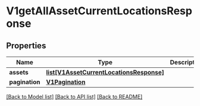 # V1getAllAssetCurrentLocationsResponse

## Properties
Name | Type | Description | Notes
------------ | ------------- | ------------- | -------------
**assets** | [**list[V1AssetCurrentLocationsResponse]**](V1AssetCurrentLocationsResponse.md) |  | [optional] 
**pagination** | [**V1Pagination**](V1Pagination.md) |  | [optional] 

[[Back to Model list]](../README.md#documentation-for-models) [[Back to API list]](../README.md#documentation-for-api-endpoints) [[Back to README]](../README.md)


